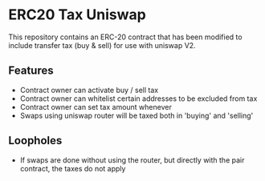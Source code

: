# ERC20 Tax Uniswap

This repository contains an ERC-20 contract that has been modified to include transfer tax (buy & sell) for use with uniswap V2.

## Features
- Contract owner can activate buy / sell tax
- Contract owner can whitelist certain addresses to be excluded from tax
- Contract owner can set tax amount whenever
- Swaps using uniswap router will be taxed both in 'buying' and 'selling'

## Loopholes
- If swaps are done without using the router, but directly with the pair contract, the taxes do not apply